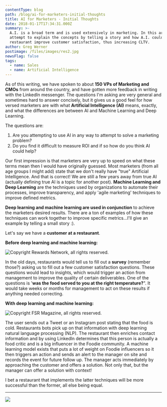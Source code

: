 ```yaml
---
contentType: blog
path: /blog/ai-for-marketers-initial-thoughts
title: AI for Marketers - Initial Thoughts
date: 2018-01-17T17:34:31.000Z
summary: >-
  A.I. is a broad term and is used extensively in marketing. In this article, we
  attempt to explain the concepts by telling a story and how A.I. could help a
  restaurant improve customer satisfaction, thus increasing CLTV.
author: Greg Werner
postimage: /files/images/res2.jpg
newsFlag: false
tags:
  - name: Sales
  - name: Artificial Intelligence
---
```

As of this writing, we have spoken to about **150 VPs of Marketing and CMOs** from around the country, and have gotten more feedback in writing with the LinkedIn messenger. The questions I'm asking are very general and sometimes hard to answer concisely, but it gives us a good feel for how versed marketers are with what **Artificial Intelligence (AI)** means, exactly, and what the differences are between AI and Machine Learning and Deep Learning.

The questions are:

1. Are you attempting to use AI in any way to attempt to solve a marketing problem?
2. Do you find it difficult to measure ROI and if so how do you think AI could help?

Our first impression is that marketers are very up to speed on what these terms mean then I would have originally guessed. Most marketers (from all age groups I might add) state that we don't really have "true" Artificial Intelligence. And that is correct! We are still a few years away from true AI (actually defining true AI is a topic for another post). **Machine Learning and Deep Learning** are the techniques used by organizations to automate their processes, improve transparency, and apply 'agile marketing' techniques to improve defined metrics.

**Deep learning and machine learning are used in conjunction** to achieve the marketers desired results. There are a ton of examples of how these techniques can work together to improve specific metrics...I'll give an example by telling a small story :).

Let's say we have a **customer at a restaurant**.

**Before deep learning and machine learning:**

![Copyright Rewards Network, all rights reserved.](/files/images/res1.jpg)

In the old days, restaurants would tell us to fill out a **survey** (remember those?) asking us to fill out a few customer satisfaction questions. These questions would lead to insights, which would trigger an action from management to improve the quality of certain deliverables. One of the questions is '**was the food served to you at the right temperature?**". It would take weeks or months for management to act on these results if anything needed correcting.

**With deep learning and machine learning:**

![Copyright FSR Magazine, all rights reserved.](/files/images/res2.jpg)

The user sends out a Tweet or an Instagram post stating that the food is cold. Restaurants bots pick up on that information with deep learning natural language processing (NLP). The restaurant then enriches contact information and by using LinkedIn determines that this person is actually a food critic and is a big influencer in the Foodie community. A machine learning model exists that puts a lot of weight on Foodie influencers so it then triggers an action and sends an alert to the manager on site and records the event for future follow up. The manager acts immediately by approaching the customer and offers a solution. Not only that, but the manager can offer a solution with context!

I bet a restaurant that implements the latter techniques will be more successful than the former, all else being equal.

---

[![](/files/images/button_schedule-a-demo.png)](https://www.cupofdata.com/getstarted?utm_source=blog&utm_medium=cta&utm_campaign=demo)
